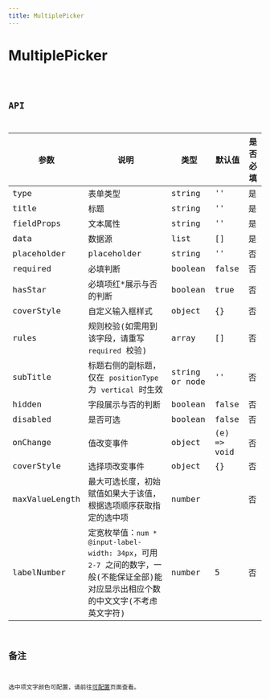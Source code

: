 ```yaml
---
title: MultiplePicker
---
```


# MultiplePicker

<code src="./demo/index.tsx" />

## API

| 参数           | 说明                                                                                                                                  | 类型           | 默认值      | 是否必填 |
| -------------- | ------------------------------------------------------------------------------------------------------------------------------------- | -------------- | ----------- | -------- |
| type           | 表单类型                                                                                                                              | string         | ''          | 是       |
| title          | 标题                                                                                                                                  | string         | ''          | 是       |
| fieldProps     | 文本属性                                                                                                                              | string         | ''          | 是       |
| data           | 数据源                                                                                                                                | list           | []          | 是       |
| placeholder    | placeholder                                                                                                                           | string         | ''          | 否       |
| required       | 必填判断                                                                                                                              | boolean        | false       | 否       |
| hasStar        | 必填项红\*展示与否的判断                                                                                                              | boolean        | true        | 否       |
| coverStyle     | 自定义输入框样式                                                                                                                      | object         | {}          | 否       |
| rules          | 规则校验(如需用到该字段，请重写 `required` 校验)                                                                                      | array          | []          | 否       |
| subTitle       | 标题右侧的副标题，仅在 `positionType` 为 `vertical` 时生效                                                                            | string or node | ''          | 否       |
| hidden         | 字段展示与否的判断                                                                                                                    | boolean        | false       | 否       |
| disabled       | 是否可选                                                                                                                              | boolean        | false       | 否       |
| onChange       | 值改变事件                                                                                                                            | object         | (e) => void | 否       |
| coverStyle     | 选择项改变事件                                                                                                                        | object         | {}          | 否       |
| maxValueLength | 最大可选长度，初始赋值如果大于该值，根据选项顺序获取指定的选中项                                                                      | number         |             | 否       |
| labelNumber    | 定宽枚举值：`num * @input-label-width: 34px`，可用 `2-7` 之间的数字，一般(不能保证全部)能对应显示出相应个数的中文文字(不考虑英文字符) | number         | 5           | 否       |

## 备注

选中项文字颜色可配置，请前往[可配置](https://dform.alitajs.com/setting)页面查看。




